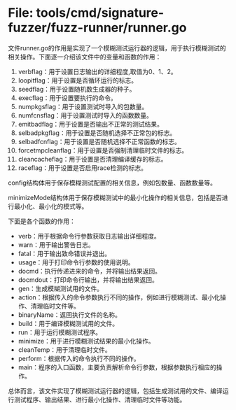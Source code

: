 # File: tools/cmd/signature-fuzzer/fuzz-runner/runner.go

文件runner.go的作用是实现了一个模糊测试运行器的逻辑，用于执行模糊测试的相关操作。下面逐一介绍该文件中的变量和函数的作用：

1. verbflag：用于设置日志输出的详细程度,取值为0、1、2。
2. loopitflag：用于设置是否循环运行的标志。
3. seedflag：用于设置随机数生成器的种子。
4. execflag：用于设置要执行的命令。
5. numpkgsflag：用于设置测试时导入的包数量。
6. numfcnsflag：用于设置测试时导入的函数数量。
7. emitbadflag：用于设置是否输出不正常的测试结果。
8. selbadpkgflag：用于设置是否随机选择不正常包的标志。
9. selbadfcnflag：用于设置是否随机选择不正常函数的标志。
10. forcetmpcleanflag：用于设置是否强制清理临时文件的标志。
11. cleancacheflag：用于设置是否清理编译缓存的标志。
12. raceflag：用于设置是否启用race检测的标志。

config结构体用于保存模糊测试配置的相关信息，例如包数量、函数数量等。

minimizeMode结构体用于保存模糊测试中的最小化操作的相关信息，包括是否进行最小化、最小化的模式等。

下面是各个函数的作用：

- verb：用于根据命令行参数获取日志输出详细程度。
- warn：用于输出警告日志。
- fatal：用于输出致命错误并退出。
- usage：用于打印命令行参数的使用说明。
- docmd：执行传递进来的命令，并将输出结果返回。
- docmdout：打印命令行输出，并将输出结果返回。
- gen：生成模糊测试用的文件。
- action：根据传入的命令参数执行不同的操作，例如进行模糊测试、最小化操作、清理临时文件等。
- binaryName：返回执行文件的名称。
- build：用于编译模糊测试用的文件。
- run：用于运行模糊测试程序。
- minimize：用于进行模糊测试结果的最小化操作。
- cleanTemp：用于清理临时文件。
- perform：根据传入的命令执行不同的操作。
- main：程序的入口函数，主要负责解析命令行参数，根据参数执行相应的操作。

总体而言，该文件实现了模糊测试运行器的逻辑，包括生成测试用的文件、编译运行测试程序、输出结果、进行最小化操作、清理临时文件等功能。

